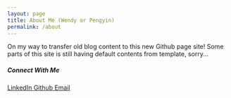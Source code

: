 ```yaml
---
layout: page
title: About Me (Wendy or Pengyin)
permalink: /about
---
```


<div class="row justify-content-between">
<div class="col-md-8 pr-5">
<p>On my way to transfer old blog content to this new Github page site! Some parts of this site is still having default contents from template, sorry...</p>   

</div>

<div class="col-md-4">

<div class="sticky-top sticky-top-80">

<h5>Connect With Me</h5>
<a class="btn btn-secondary" target="_blank" href="https://www.linkedin.com/in/pengyinshan/">
LinkedIn
</a>
<a class="btn btn-primary" target="_blank" href="https://github.com/pengyin-shan">
Github
</a>
<A class="btn btn-info" target="_blank"  HREF="&#109;&#97;&#105;&#108;&#116;&#111;&#58;%77%65%6E%64%79%2E%73%68%61%6E%40%68%6F%74%6D%61%69%6C%2E%63%6F%6D">Email</A>

</div>
</div>
</div>